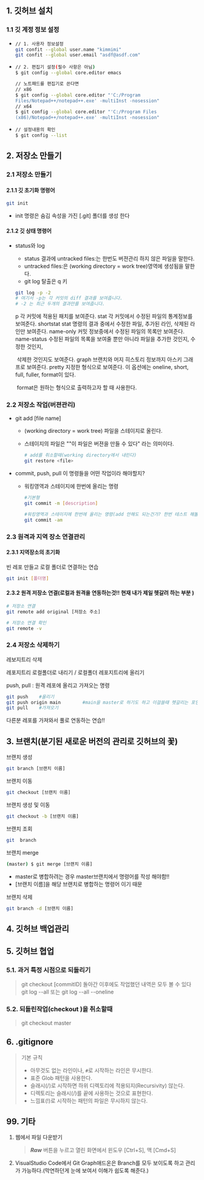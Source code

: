 ## 1. 깃허브 설치

### 1.1 깃 계정 정보 설정

 - ```bash
   // 1. 사용자 정보설정
   git confit --global user.name "kimmimi"
   git confit --global user.email "asdf@asdf.com"
   ```
   
- ```bash
  // 2. 편집기 설정(필수 사항은 아님)
  $ git config --global core.editor emacs
  
  // 노트패드를 편집기로 쓴다면
  // x86
  $ git config --global core.editor "'C:/Program
  Files/Notepad++/notepad++.exe' -multiInst -nosession"
  // x64
  $ git config --global core.editor "'C:/Program Files
  (x86)/Notepad++/notepad++.exe' -multiInst -nosession"
  ```

  

- ``` bash
  // 설정내용의 확인
  $ git config --list
  ```

  

## 2. 저장소 만들기

### 2.1 저장소 만들기

#### 2.1.1 깃 초기화 명령어

```bash
git init
```

- init 명령은 숨김 속성을 가진  [.git] 폴더를 생성 한다

#### 2.1.2 깃 상태 명령어

- status와 log
  - status 결과에 untracked files:는 한번도 버젼관리 하지 않은 파일을 말한다.
  - untracked files:은 (working directory = work tree)영역에 생성됨을 말한다.
  - git log 탈출은 q 키
  
  ```bash
  git log -p -2
  # 여기서 -p는 각 커밋의 diff 결과를 보여줍니다.
  # -2 는 최근 두개의 결과만를 보여줍니다.
  ```
  
  p		각 커밋에 적용된 패치를 보여준다.
  stat		각 커밋에서 수정된 파일의 통계정보를 보여준다.
  shortstat	stat 명령의 결과 중에서 수정한 파일, 추가된 라인, 삭제된 라인만 보여준다.
  name-only	커밋 정보중에서 수정된 파일의 목록만 보여준다.
  name-status	수정된 파일의 목록을 보여줄 뿐만 아니라 파일을 추가한 것인지, 수정한 것인지, 
  
  ​							삭제한 것인지도 보여준다.
  graph		브랜치와 머지 히스토리 정보까지 아스키 그래프로 보여준다.
  pretty		지정한 형식으로 보여준다. 이 옵션에는 oneline, short, full, fuller, format이 있다. 
  
  ​					format은 원하는 형식으로 출력하고자 할 때 사용한다.

### 2.2 저장소 작업(버젼관리)

- git add [file name]
  - (working directory = work tree) 파일을 스테이지로 올린다.
  
  - 스테이지의 파일은 ""이 파일은 버젼을 만들 수 있다" 라는 의미이다.
  
    ```bash
    # add를 취소할때(working directory에서 내린다)
    git restore <file>
    ```
  
    
  
- commit, push, pull 이 명령들을 어떤 작업이라 해야할지?

  - 워킹영역과 스테이지에 한번에 올리는 명령

    ```bash
    #기본형
    git commit -m [description]
    
    #워킹영역과 스테이지에 한번에 올리는 명령(add 안해도 되는건가? 한번 테스트 해볼것!!)
    git commit -am
    ```

    

### 2.3 원격과 지역 장소 연결관리

#### 	2.3.1 지역장소의 초기화

빈 레포 만들고 로컬 폴더로 연결하는 연습

```bash 
git init [폴더명]
```

#### 	2.3.2 원격 저장소 연결(로컬과 원격을 연동하는것!! 현재 내가 제일 헷갈려 하는 부분 )

```bash
# 저장소 연결
git remote add original [저장소 주소]

# 저장소 연결 확인
git remote -v
```



### 2.4 저장소 삭제하기

레보지트리 삭제

레포지트리 로컬폴더로 내리기 / 로컬폴더 레포지트리에 올리기

push, pull : 원격 레포에 올리고 가져오는 명령

```bash
git push	#올리기
git push origin main		#main을 master로 하기도 하고 이걸쓸때 헷갈리는 포인트-확인할것!!
git pull	#가져오기
```

다른분 레포를 가져와서 풀로 연동하는 연습!!

## 3. 브랜치(분기된 새로운 버전의 관리로 깃허브의 꽃)

브랜치 생성

```bash
git branch [브랜치 이름]
```

브랜치 이동

```bash
git checkout [브랜치 이름]
```

브랜치 생성 및 이동

```bash
git checkout -b [브랜치 이름]
```

브랜치 조회

```bash
git  branch
```

브랜치 merge

```bash
(master) $ git merge [브랜치 이름]
```

- master로 병합하려는 경우 master브랜치에서 명령어를 작성 해야함!!
- [브랜치 이름]을 해당 브랜치로 병합하는 명령어 이기 때문

브랜치 삭제

```bash
git branch -d [브랜치 이름]
```



## 4. 깃허브 백업관리

> 



## 5. 깃허브 협업

### 5.1. 과거 특정 시점으로 되돌리기

> git checkout [commitID]
> 돌아간 이후에도 작업했던 내역은 모두 볼 수 있다
> git log --all 또는 git log --all --oneline

### 5.2. 되돌린작업(checkout )을 취소할때

> git checkout master

## 6.  .gitignore

> 기본 규칙
>
>  - 아무것도 없는 라인이나, `#`로 시작하는 라인은 무시한다.
> - 표준 Glob 패턴을 사용한다.
> - 슬래시(/)로 시작하면 하위 디렉토리에 적용되지(Recursivity) 않는다.
> - 디렉토리는 슬래시(/)를 끝에 사용하는 것으로 표현한다.
> - 느낌표(!)로 시작하는 패턴의 파일은 무시하지 않는다.



## 99. 기타

1) 웹에서 파일 다운받기

   >  ***Raw*** 버튼을 누르고 열린 화면에서 윈도우 [Ctrl+S], 맥 [Cmd+S]
   
2) VisualStudio Code에서 Git Graph애드온은 Branch를 모두 보이도록 하고 관리가 가능하다.(막연하던게 눈에 보여서 이해가 쉽도록 해준다.)
